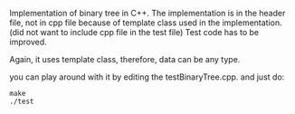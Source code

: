 Implementation of binary tree in C++.
The implementation is in the header file, not in cpp file because of template class used in the implementation.(did not want to include cpp file in the test file)
Test code has to be improved.

Again, it uses template class, therefore, data can be any type.

you can play around with it by editing the testBinaryTree.cpp.
and just do:

```
make
./test
```

